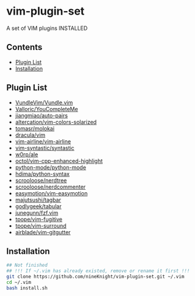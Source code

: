 # vim-plugin-set
A set of VIM plugins INSTALLED

## Contents
- [Plugin List](#plugin-list)
- [Installation](#installation)

## Plugin List
- [VundleVim/Vundle.vim](https://github.com/VundleVim/Vundle.vim.git)
- [Valloric/YouCompleteMe](https://github.com/Valloric/YouCompleteMe.git)
- [jiangmiao/auto-pairs](https://github.com/jiangmiao/auto-pairs.git)
- [altercation/vim-colors-solarized](https://github.com/altercation/vim-colors-solarized.git)
- [tomasr/molokai](https://github.com/tomasr/molokai.git)
- [dracula/vim](https://github.com/dracula/vim.git)
- [vim-airline/vim-airline](https://github.com/vim-airline/vim-airline.git)
- [vim-syntastic/syntastic](https://github.com/vim-syntastic/syntastic.git)
- [w0rp/ale](https://github.com/w0rp/ale.git)
- [octol/vim-cpp-enhanced-highlight](https://github.com/octol/vim-cpp-enhanced-highlight.git)
- [python-mode/python-mode](https://github.com/python-mode/python-mode.git)
- [hdima/python-syntax](https://github.com/hdima/python-syntax.git)
- [scrooloose/nerdtree](https://github.com/scrooloose/nerdtree.git)
- [scrooloose/nerdcommenter](https://github.com/scrooloose/nerdcommenter.git)
- [easymotion/vim-easymotion](https://github.com/easymotion/vim-easymotion.git)
- [majutsushi/tagbar](https://github.com/majutsushi/tagbar.git)
- [godlygeek/tabular](https://github.com/godlygeek/tabular.git)
- [junegunn/fzf.vim](https://github.com/junegunn/fzf.vim.git)
- [tpope/vim-fugitive](https://github.com/tpope/vim-fugitive.git)
- [tpope/vim-surround](https://github.com/tpope/vim-surround.git)
- [airblade/vim-gitgutter](https://github.com/airblade/vim-gitgutter.git)

## Installation

```bash
## Not finished
## !!! If ~/.vim has already existed, remove or rename it first !!!
git clone https://github.com/nineKnight/vim-plugin-set.git ~/.vim
cd ~/.vim
bash install.sh
```
